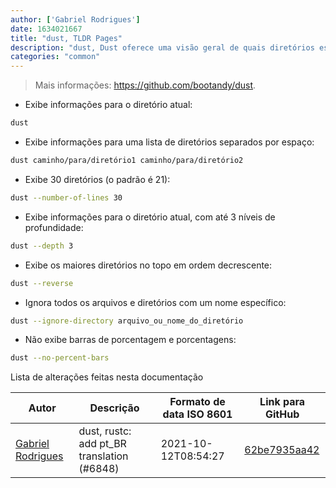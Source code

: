 ```yaml
---
author: ['Gabriel Rodrigues']
date: 1634021667
title: "dust, TLDR Pages"
description: "dust, Dust oferece uma visão geral de quais diretórios estão usando espaço em disco."
categories: "common"
---
```

> Mais informações: <https://github.com/bootandy/dust>.

- Exibe informações para o diretório atual:

```bash
dust
```

- Exibe informações para uma lista de diretórios separados por espaço:

```bash
dust caminho/para/diretório1 caminho/para/diretório2
```

- Exibe 30 diretórios (o padrão é 21):

```bash
dust --number-of-lines 30
```

- Exibe informações para o diretório atual, com até 3 níveis de profundidade:

```bash
dust --depth 3
```

- Exibe os maiores diretórios no topo em ordem decrescente:

```bash
dust --reverse
```

- Ignora todos os arquivos e diretórios com um nome específico:

```bash
dust --ignore-directory arquivo_ou_nome_do_diretório
```

- Não exibe barras de porcentagem e porcentagens:

```bash
dust --no-percent-bars
```
Lista de alterações feitas nesta documentação


Autor | Descrição | Formato de data ISO 8601 | Link para GitHub
------|-----|-----|-----
[Gabriel Rodrigues](mailto:78451370+gabxyz@users.noreply.github.com) | dust, rustc: add pt_BR translation (#6848) | 2021-10-12T08:54:27 | [62be7935aa42](https://github.com/tldr-pages/tldr/commit/62be7935aa422a8bde7099fc04b89c0a0788f6c5)

